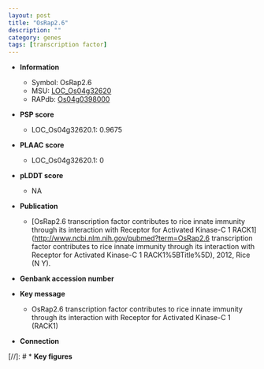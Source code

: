 ```yaml
---
layout: post
title: "OsRap2.6"
description: ""
category: genes
tags: [transcription factor]
---
```


* **Information**  
    + Symbol: OsRap2.6  
    + MSU: [LOC_Os04g32620](http://rice.plantbiology.msu.edu/cgi-bin/ORF_infopage.cgi?orf=LOC_Os04g32620)  
    + RAPdb: [Os04g0398000](http://rapdb.dna.affrc.go.jp/viewer/gbrowse_details/irgsp1?name=Os04g0398000)  

* **PSP score**  
    + LOC_Os04g32620.1: 0.9675 

* **PLAAC score**  
    + LOC_Os04g32620.1: 0 

* **pLDDT score**
    + NA


* **Publication**  
    + [OsRap2.6 transcription factor contributes to rice innate immunity through its interaction with Receptor for Activated Kinase-C 1 RACK1](http://www.ncbi.nlm.nih.gov/pubmed?term=OsRap2.6 transcription factor contributes to rice innate immunity through its interaction with Receptor for Activated Kinase-C 1 RACK1%5BTitle%5D), 2012, Rice (N Y).

* **Genbank accession number**  

* **Key message**  
    + OsRap2.6 transcription factor contributes to rice innate immunity through its interaction with Receptor for Activated Kinase-C 1 (RACK1)

* **Connection**  

[//]: # * **Key figures**  


